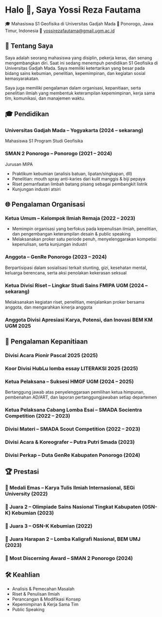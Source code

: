 
# Halo 👋, Saya Yossi Reza Fautama

🎓 Mahasiswa S1 Geofisika di Universitas Gadjah Mada
📍 Ponorogo, Jawa Timur, Indonesia
📧 yossirezafautama@gmail.ugm.ac.id

## 🌱 Tentang Saya

Saya adalah seorang mahasiswa yang disiplin, pekerja keras, dan senang mengembangkan diri. Saat ini sedang menempuh pendidikan S1 Geofisika di Universitas Gadjah Mada. Saya memiliki ketertarikan yang besar pada bidang sains kebumian, penelitian, kepemimpinan, dan kegiatan sosial kemasyarakatan.

Saya juga memiliki pengalaman dalam organisasi, kepanitiaan, serta penelitian ilmiah yang membentuk keterampilan kepemimpinan, kerja sama tim, komunikasi, dan manajemen waktu.

## 🎓 Pendidikan

### Universitas Gadjah Mada – Yogyakarta (2024 – sekarang)
Mahasiswa S1 Program Studi Geofisika

### SMAN 2 Ponorogo – Ponorogo (2021 – 2024)
Jurusan MIPA
- Praktikum kebumian (analisis batuan, lipatan/singkapan, dll)
- Penelitian: mouth spray anti-karies dari kulit manggis & biji pepaya
- Riset pemanfaatan limbah batang pisang sebagai pembangkit listrik
- Kunjungan industri atsiri

## 🌐 Pengalaman Organisasi

### Ketua Umum – Kelompok Ilmiah Remaja (2022 – 2023)
- Memimpin organisasi yang berfokus pada kepenulisan ilmiah, penelitian, dan pengembangan keterampilan desain & public speaking
- Melaksanakan proker satu periode penuh, menyelenggarakan kompetisi kepenulisan, serta kunjungan industri

### Anggota – GenRe Ponorogo (2023 – 2024)
Berpartisipasi dalam sosialisasi terkait stunting, gizi, kesehatan mental, keluarga berencana, serta aksi penolakan kekerasan seksual

### Ketua Divisi Riset – Lingkar Studi Sains FMIPA UGM (2024 – sekarang)
Melaksanakan kegiatan riset, penelitian, menjalankan proker bersama anggota, dan mengarahkan kinerja anggota
### Anggota Divisi Apresiasi Karya, Potensi, dan Inovasi BEM KM UGM 2025

## 🎪 Pengalaman Kepanitiaan
### Divisi Acara Pionir Pascal 2025 (2025)

### Koor Divisi HubLu lomba essay LITERAKSI 2025 (2025)

### Ketua Pelaksana – Suksesi HMGF UGM (2024 – 2025)
Bertanggung jawab atas penyelenggaraan pemilihan ketua himpunan, pembenahan AD/ART, dan laporan pertanggungjawaban setiap departemen

### Ketua Pelaksana Cabang Lomba Esai – SMADA Socientra Competition (2022 – 2023)

### Divisi Materi – SMADA Scout Competition (2022 – 2023)

### Divisi Acara & Koreografer – Putra Putri Smada (2023)

### Divisi Perkap – Duta GenRe Kabupaten Ponorogo (2024)

## 🏆 Prestasi

### 🥇 Medali Emas – Karya Tulis Ilmiah Internasional, SEGi University (2022)

### 🥈 Juara 2 – Olimpiade Sains Nasional Tingkat Kabupaten (OSN-K) Kebumian (2023)

### 🥉 Juara 3 – OSN-K Kebumian (2022)

### 🎨 Juara Harapan 2 – Lomba Kaligrafi Nasional, BEM UMJ (2023)

### 🏅 Most Discerning Award – SMAN 2 Ponorogo (2024)

## 🛠️ Keahlian
- Analisis & Pemecahan Masalah
- Riset & Penulisan Ilmiah
- Perancangan & Modifikasi Konsep
- Kepemimpinan & Kerja Sama Tim
- Public Speaking
